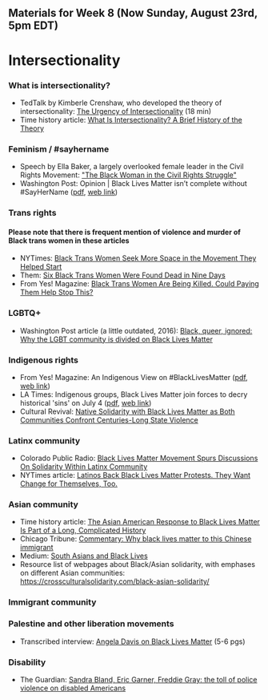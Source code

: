 ## Materials for Week 8 (Now Sunday, August 23rd, 5pm EDT)
# Intersectionality

### What is intersectionality?
- TedTalk by Kimberle Crenshaw, who developed the theory of intersectionality: <a href="https://www.ted.com/talks/kimberle_crenshaw_the_urgency_of_intersectionality">The Urgency of Intersectionality</a> (18 min)
- Time history article: <a href='https://time.com/5560575/intersectionality-theory/
'>What Is Intersectionality? A Brief History of the Theory</a>

### Feminism / #sayhername
- Speech by Ella Baker, a largely overlooked female leader in the Civil Rights Movement: <a href="https://awpc.cattcenter.iastate.edu/2019/08/09/the-black-woman-in-the-civil-rights-struggle-1969/">"The Black Woman in the Civil Rights Struggle"</a>
- Washington Post: <a>Opinion | Black Lives Matter isn’t complete without #SayHerName</a> (<a href="">pdf</a>, <a href="https://www.washingtonpost.com/opinions/2020/07/19/black-lives-matter-isnt-complete-without-sayhername/">web link</a>)

### Trans rights
#### Please note that there is frequent mention of violence and murder of Black trans women in these articles
- NYTimes: <a href="">Black Trans Women Seek More Space in the Movement They Helped Start</a>
- Them: <a href="https://www.them.us/story/six-black-trans-women-were-found-dead-in-nine-days">Six Black Trans Women Were Found Dead in Nine Days</a>
- From Yes! Magazine: <a href="">Black Trans Women Are Being Killed. Could Paying Them Help Stop This?</a>

### LGBTQ+
- Washington Post article (a little outdated, 2016): <a href="">Black, queer, ignored: Why the LGBT community is divided on Black Lives Matter</a>

### Indigenous rights
- From Yes! Magazine: An Indigenous View on #BlackLivesMatter (<a href="">pdf</a>, <a href="https://www.yesmagazine.org/social-justice/2014/12/06/indigenous-view-black-lives-matter-leanne-simpson/">web link</a>)
- LA Times: Indigenous groups, Black Lives Matter join forces to decry historical 'sins' on July 4  (<a href=''>pdf</a>, <a href='https://www.latimes.com/california/story/2020-07-04/indigenous-groups-black-lives-matters-join-forces-to-mark-historical-sins-on-july-4th'>web link</a>)
- Cultural Revival: <a href="https://www.culturalsurvival.org/news/native-solidarity-black-lives-matter-both-communities-confront-centuries-long-state-violence">Native Solidarity with Black Lives Matter as Both Communities Confront Centuries-Long State Violence </a>

### Latinx community
- Colorado Public Radio: <a href="https://www.cpr.org/2020/07/09/they-are-marching-with-black-lives-matter-but-some-latinos-say-they-should-focus-on-themselves-instead/">Black Lives Matter Movement Spurs Discussions On Solidarity Within Latinx Community</a>
- NYTimes article: <a href=''>Latinos Back Black Lives Matter Protests. They Want Change for Themselves, Too.</a>

### Asian community
- Time history article: <a href='https://time.com/5851792/asian-americans-black-solidarity-history/'>The Asian American Response to Black Lives Matter Is Part of a Long, Complicated History</a>
- Chicago Tribune: <a href='https://www.chicagotribune.com/opinion/commentary/ct-opinion-george-floyd-black-lives-matter-immigrants-20200610-6ntznxzbnvcwzozzennfqh23p4-story.html'>Commentary: Why black lives matter to this Chinese immigrant</a>
- Medium: <a href='https://medium.com/@dviyer/south-asians-and-black-lives-b30adaba6a42'>South Asians and Black Lives</a>
- Resource list of webpages about Black/Asian solidarity, with emphases on different Asian communities: https://crossculturalsolidarity.com/black-asian-solidarity/

### Immigrant community


### Palestine and other liberation movements
- Transcribed interview: <a href="https://www.newframe.com/angela-davis-on-black-lives-matter/">Angela Davis on Black Lives Matter</a> (5-6 pgs)

### Disability
- The Guardian: <a href='https://www.theguardian.com/commentisfree/2020/jun/09/sandra-bland-eric-garner-freddie-gray-the-toll-of-police-violence-on-disabled-americans'>Sandra Bland, Eric Garner, Freddie Gray: the toll of police violence on disabled Americans</a>

